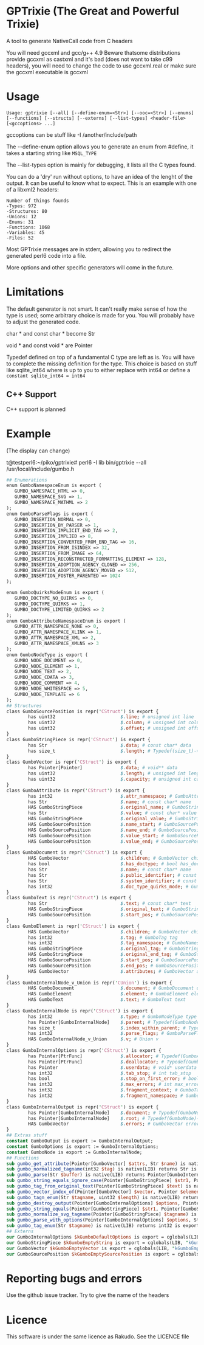 # GPTrixie (The Great and Powerful Trixie)

A tool to generate NativeCall code from C headers

You will need gccxml and gcc/g++ 4.9
Beware thatsome distributions provide gccxml as castxml and it's bad (does not want to take c99 headers), you will need to change the code to use gccxml.real
or make sure the gccxml executable is gccxml

# Usage

`Usage:
gptrixie [--all] [--define-enum=<Str>] [--ooc=<Str>] [--enums] [--functions] [--structs] [--externs] [--list-types] <header-file> [<gccoptions> ...]
`

gccoptions can be stuff like -I /another/include/path

The --define-enum option allows you to generate an enum from #define, it takes a starting string like `MSQL_TYPE`

The --list-types option is mainly for debugging, it lists all the C types found.

You can do a 'dry' run without options, to have an idea of the lenght of the output. It can be useful
to know what to expect. This is an example with one of a libxml2 headers:

```
Number of things founds
-Types: 972
-Structures: 80
-Unions: 12
-Enums: 31
-Functions: 1068
-Variables: 45
-Files: 52
```

Most GPTrixie messages are in stderr, allowing you to redirect the generated perl6 code into a file.

More options and other specific generators will come in the future.

# Limitations

The default generator is not smart. It can't really make sense of how the type is used; some arbitrary
choice is made for you. You will probably have to adjust the generated code.

char * and const char * become Str

void * and const void * are Pointer

Typedef defined on top of a fundamental C type are left as is. You will have to complete the missing
definition for the type. This choice is based on stuff like sqlite_int64 where is up to you to either
replace with int64 or define a `constant sqlite_int64 = int64`


## C++ Support

C++ support is planned

# Example

(The display can change)

 t@testperl6:~/piko/gptrixie# perl6  -I lib bin/gptrixie --all /usr/local/include/gumbo.h
 

```perl
## Enumerations
enum GumboNamespaceEnum is export (
   GUMBO_NAMESPACE_HTML => 0,
   GUMBO_NAMESPACE_SVG => 1,
   GUMBO_NAMESPACE_MATHML => 2
);
enum GumboParseFlags is export (
   GUMBO_INSERTION_NORMAL => 0,
   GUMBO_INSERTION_BY_PARSER => 1,
   GUMBO_INSERTION_IMPLICIT_END_TAG => 2,
   GUMBO_INSERTION_IMPLIED => 8,
   GUMBO_INSERTION_CONVERTED_FROM_END_TAG => 16,
   GUMBO_INSERTION_FROM_ISINDEX => 32,
   GUMBO_INSERTION_FROM_IMAGE => 64,
   GUMBO_INSERTION_RECONSTRUCTED_FORMATTING_ELEMENT => 128,
   GUMBO_INSERTION_ADOPTION_AGENCY_CLONED => 256,
   GUMBO_INSERTION_ADOPTION_AGENCY_MOVED => 512,
   GUMBO_INSERTION_FOSTER_PARENTED => 1024
);

enum GumboQuirksModeEnum is export (
   GUMBO_DOCTYPE_NO_QUIRKS => 0,
   GUMBO_DOCTYPE_QUIRKS => 1,
   GUMBO_DOCTYPE_LIMITED_QUIRKS => 2
);
enum GumboAttributeNamespaceEnum is export (
   GUMBO_ATTR_NAMESPACE_NONE => 0,
   GUMBO_ATTR_NAMESPACE_XLINK => 1,
   GUMBO_ATTR_NAMESPACE_XML => 2,
   GUMBO_ATTR_NAMESPACE_XMLNS => 3
);
enum GumboNodeType is export (
   GUMBO_NODE_DOCUMENT => 0,
   GUMBO_NODE_ELEMENT => 1,
   GUMBO_NODE_TEXT => 2,
   GUMBO_NODE_CDATA => 3,
   GUMBO_NODE_COMMENT => 4,
   GUMBO_NODE_WHITESPACE => 5,
   GUMBO_NODE_TEMPLATE => 6
);
## Structures
class GumboSourcePosition is repr('CStruct') is export {
        has uint32                        $.line; # unsigned int line
        has uint32                        $.column; # unsigned int column
        has uint32                        $.offset; # unsigned int offset
}
class GumboStringPiece is repr('CStruct') is export {
        has Str                           $.data; # const char* data
        has size_t                        $.length; # Typedef(size_t)->|unsigned int| length
}
class GumboVector is repr('CStruct') is export {
        has Pointer[Pointer]              $.data; # void** data
        has uint32                        $.length; # unsigned int length
        has uint32                        $.capacity; # unsigned int capacity
}
class GumboAttribute is repr('CStruct') is export {
        has int32                         $.attr_namespace; # GumboAttributeNamespaceEnum attr_namespace
        has Str                           $.name; # const char* name
        HAS GumboStringPiece              $.original_name; # GumboStringPiece original_name
        has Str                           $.value; # const char* value
        HAS GumboStringPiece              $.original_value; # GumboStringPiece original_value
        HAS GumboSourcePosition           $.name_start; # GumboSourcePosition name_start
        HAS GumboSourcePosition           $.name_end; # GumboSourcePosition name_end
        HAS GumboSourcePosition           $.value_start; # GumboSourcePosition value_start
        HAS GumboSourcePosition           $.value_end; # GumboSourcePosition value_end
}
class GumboDocument is repr('CStruct') is export {
        HAS GumboVector                   $.children; # GumboVector children
        has bool                          $.has_doctype; # bool has_doctype
        has Str                           $.name; # const char* name
        has Str                           $.public_identifier; # const char* public_identifier
        has Str                           $.system_identifier; # const char* system_identifier
        has int32                         $.doc_type_quirks_mode; # GumboQuirksModeEnum doc_type_quirks_mode
}
class GumboText is repr('CStruct') is export {
        has Str                           $.text; # const char* text
        HAS GumboStringPiece              $.original_text; # GumboStringPiece original_text
        HAS GumboSourcePosition           $.start_pos; # GumboSourcePosition start_pos
}
class GumboElement is repr('CStruct') is export {
        HAS GumboVector                   $.children; # GumboVector children
        has int32                         $.tag; # GumboTag tag
        has int32                         $.tag_namespace; # GumboNamespaceEnum tag_namespace
        HAS GumboStringPiece              $.original_tag; # GumboStringPiece original_tag
        HAS GumboStringPiece              $.original_end_tag; # GumboStringPiece original_end_tag
        HAS GumboSourcePosition           $.start_pos; # GumboSourcePosition start_pos
        HAS GumboSourcePosition           $.end_pos; # GumboSourcePosition end_pos
        HAS GumboVector                   $.attributes; # GumboVector attributes
}
class GumboInternalNode_v_Union is repr('CUnion') is export {
        HAS GumboDocument                 $.document; # GumboDocument document
        HAS GumboElement                  $.element; # GumboElement element
        HAS GumboText                     $.text; # GumboText text
}
class GumboInternalNode is repr('CStruct') is export {
        has int32                         $.type; # GumboNodeType type
        has Pointer[GumboInternalNode]    $.parent; # Typedef(GumboNode)->|GumboInternalNode|* parent
        has size_t                        $.index_within_parent; # Typedef(size_t)->|unsigned int| index_within_parent
        has int32                         $.parse_flags; # GumboParseFlags parse_flags
        HAS GumboInternalNode_v_Union     $.v; # Union v
}
class GumboInternalOptions is repr('CStruct') is export {
        has Pointer[PtrFunc]              $.allocator; # Typedef(GumboAllocatorFunction)->|PtrFunc*| allocator
        has Pointer[PtrFunc]              $.deallocator; # Typedef(GumboDeallocatorFunction)->|PtrFunc*| deallocator
        has Pointer                       $.userdata; # void* userdata
        has int32                         $.tab_stop; # int tab_stop
        has bool                          $.stop_on_first_error; # bool stop_on_first_error
        has int32                         $.max_errors; # int max_errors
        has int32                         $.fragment_context; # GumboTag fragment_context
        has int32                         $.fragment_namespace; # GumboNamespaceEnum fragment_namespace
}
class GumboInternalOutput is repr('CStruct') is export {
        has Pointer[GumboInternalNode]    $.document; # Typedef(GumboNode)->|GumboInternalNode|* document
        has Pointer[GumboInternalNode]    $.root; # Typedef(GumboNode)->|GumboInternalNode|* root
        HAS GumboVector                   $.errors; # GumboVector errors
}
## Extras stuff
constant GumboOutput is export := GumboInternalOutput;
constant GumboOptions is export := GumboInternalOptions;
constant GumboNode is export := GumboInternalNode;
## Functions
sub gumbo_get_attribute(Pointer[GumboVector] $attrs, Str $name) is native(LIB) returns Pointer[GumboAttribute] is export { * }
sub gumbo_normalized_tagname(int32 $tag) is native(LIB) returns Str is export { * }
sub gumbo_parse(Str $buffer) is native(LIB) returns Pointer[GumboInternalOutput] is export { * }
sub gumbo_string_equals_ignore_case(Pointer[GumboStringPiece] $str1, Pointer[GumboStringPiece] $str2) is native(LIB) returns bool is export { * }
sub gumbo_tag_from_original_text(Pointer[GumboStringPiece] $text) is native(LIB)  is export { * }
sub gumbo_vector_index_of(Pointer[GumboVector] $vector, Pointer $element) is native(LIB) returns int32 is export { * }
sub gumbo_tagn_enum(Str $tagname, uint32 $length) is native(LIB) returns int32 is export { * }
sub gumbo_destroy_output(Pointer[GumboInternalOptions] $options, Pointer[GumboInternalOutput] $output) is native(LIB)  is export { * }
sub gumbo_string_equals(Pointer[GumboStringPiece] $str1, Pointer[GumboStringPiece] $str2) is native(LIB) returns bool is export { * }
sub gumbo_normalize_svg_tagname(Pointer[GumboStringPiece] $tagname) is native(LIB) returns Str is export { * }
sub gumbo_parse_with_options(Pointer[GumboInternalOptions] $options, Str $buffer, size_t $buffer_length) is native(LIB) returns Pointer[GumboInternalOutput] is export { * }
sub gumbo_tag_enum(Str $tagname) is native(LIB) returns int32 is export { * }
## Externs
our GumboInternalOptions $kGumboDefaultOptions is export = cglobals(LIB, "kGumboDefaultOptions", GumboInternalOptions);
our GumboStringPiece $kGumboEmptyString is export = cglobals(LIB, "kGumboEmptyString", GumboStringPiece);
our GumboVector $kGumboEmptyVector is export = cglobals(LIB, "kGumboEmptyVector", GumboVector);
our GumboSourcePosition $kGumboEmptySourcePosition is export = cglobals(LIB, "kGumboEmptySourcePosition", GumboSourcePosition);

```

# Reporting bugs and errors

Use the github issue tracker. Try to give the name of the headers


# Licence

This software is under the same licence as Rakudo. See the LICENCE file
